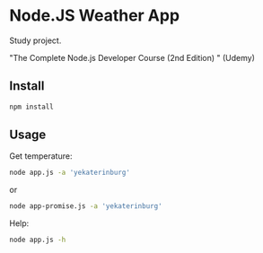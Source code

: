 # Node.JS Weather App

Study project.

"The Complete Node.js Developer Course (2nd Edition) " (Udemy)

## Install

````bash
npm install
````

## Usage

Get temperature:
````bash
node app.js -a 'yekaterinburg'
````
or
````bash
node app-promise.js -a 'yekaterinburg'
````

Help:
````bash
node app.js -h
````
